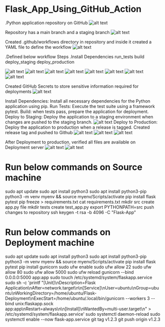 # Flask_App_Using_GitHub_Action

.Python application repository on GitHub
![alt text](Readme_File_Images/image.png)

Repository has a main branch and a staging branch
![alt text](Readme_File_Images/image-1.png)

Created .github/workflows directory in repository and inside it created a YAML file to define the workflow
![alt text](Readme_File_Images/image-2.png)

.Defined below workflow Steps
.Install Dependencies
run_tests
build
deploy_staging
deploy_production

![alt text](Readme_File_Images/image-3.png)
![alt text](Readme_File_Images/image-4.png)
![alt text](Readme_File_Images/image-5.png)
![alt text](Readme_File_Images/image-6.png)
![alt text](Readme_File_Images/image-7.png)
![alt text](Readme_File_Images/image-8.png)
![alt text](Readme_File_Images/image-9.png)
![alt text](Readme_File_Images/image-10.png)

Created GitHub Secrets to store sensitive information required for deployments
![alt text](Readme_File_Images/image-11.png)

Install Dependencies: Install all necessary dependencies for the Python application using pip.
Run Tests: Execute the test suite using a framework pytest.
Build: when tests pass, prepare the application for deployment.
Deploy to Staging: Deploy the application to a staging environment when changes are pushed to the staging branch.
![alt text](Readme_File_Images/image-12.png)
Deploy to Production: Deploy the application to production when a release is tagged.
Created release tag and pushed to Github
![alt text](Readme_File_Images/image-13.png)
![alt text](Readme_File_Images/image-14.png)
![alt text](Readme_File_Images/image-15.png)

After Deployment to production, verified all files are available on Deployment server
![alt text](Readme_File_Images/image-16.png)
![alt text](Readme_File_Images/image-17.png)

# Run below commands on Source machine
 sudo apt update
 sudo apt install python3
 sudo apt install python3-pip
 python3 -m venv myenv && source myenv/Scripts/activate
 pip install flask pytest
 pip freeze > requirements.txt
 cat requirements.txt
 mkdir src
 create app.py file
 mkdir tests
 create test_app.py
 export PYTHONPATH=src
 push changes to repository
 ssh keygen -t rsa -b 4096 -C "Flask-App"

 # Run below commands on Deployment machine 
 sudo apt update
 sudo apt install python3
 sudo apt install python3-pip
 python3 -m venv myenv && source myenv/Scripts/activate
 pip install flask pytest
 pip install gunicorn
 sudo ufw enable
 sudo ufw allow 22
 sudo ufw allow 80
 sudo ufw allow 5000
 sudo ufw reload
 gunicorn --bind 0.0.0.0:5000 app:app
 sudo touch /etc/systemd/system/flaskapp.service
 sudo sh -c 'printf "[Unit]\nDescription=Flask Application\nAfter=network.target\n\n[Service]\nUser=ubuntu\nGroup=ubuntu\nWorkingDirectory=/home/ubuntu/Flask-Deployment\nExecStart=/home/ubuntu/.local/bin/gunicorn --workers 3 --bind unix:flaskapp.sock app:app\nRestart=always\n\n[Install]\nWantedBy=multi-user.target\n" > /etc/systemd/system/flaskapp.service'
 sudo systemctl daemon-reload
 sudo systemctl enable --now flask-app.service
 git tag v1.2.3
 git push origin v1.2.3



